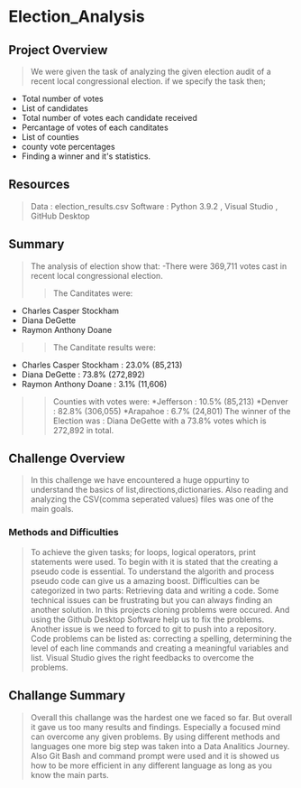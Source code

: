 # Election_Analysis
## Project Overview
>We were given the task of analyzing the given election audit of a recent local congressional election. if we specify the task then;
* Total number of votes
* List of candidates 
* Total number of votes each candidate received
* Percantage of votes of each canditates
* List of counties
* county vote percentages
* Finding a winner and it's statistics. 
## Resources 
> Data : election_results.csv 
>Software : Python 3.9.2 , Visual Studio , GitHub Desktop
## Summary 
> The analysis of election show that: 
-There were 369,711 votes cast in recent local congressional election.
>> The Canditates were:
* Charles Casper Stockham
* Diana DeGette
* Raymon Anthony Doane
>> The Canditate results were: 
* Charles Casper Stockham : 23.0% (85,213)
* Diana DeGette : 73.8% (272,892)
* Raymon Anthony Doane : 3.1% (11,606)
>>Counties with votes were:
*Jefferson : 10.5% (85,213)
*Denver : 82.8% (306,055)
*Arapahoe : 6.7% (24,801)
> The winner of the Election was :  Diana DeGette with a 73.8% votes which is 272,892 in total. 
## Challenge Overview
> In this challenge we have encountered a huge oppurtiny to understand the basics of list,directions,dictionaries. Also reading and analyzing the
CSV(comma seperated values) files was one of the main goals. 
### Methods and Difficulties
> To achieve the given tasks; for loops, logical operators, print statements were used. To begin with it is stated that the creating a pseudo code is essential. To understand the algorith and process pseudo code can give us a amazing boost. Difficulties can be categorized in two parts: Retrieving data and writing a code. Some technical issues can be frustrating but you can always finding an another solution. In this projects cloning problems were occured. And using the Github Desktop Software help us to fix the problems. Another issue is we need to forced to git to push into a repository. Code problems can be listed as: correcting a spelling, determining the level of each line commands and creating a meaningful variables and list. Visual Studio gives the right feedbacks to overcome the problems.
## Challange Summary
>Overall this challange was the hardest one we faced so far. But overall it gave us too many results and findings. Especially a focused mind can overcome any given problems. By using different methods and languages one more big step was taken into a Data Analitics Journey. Also Git Bash and command prompt were used and it is showed us how to be more efficient in any different language as long as you know the main parts. 
